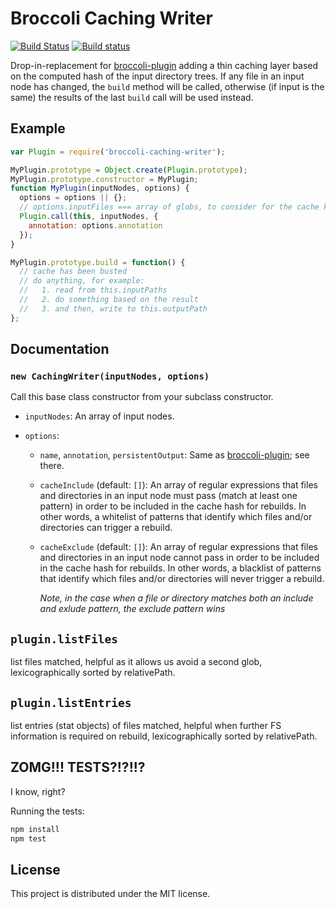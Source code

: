 # Broccoli Caching Writer

[![Build Status](https://travis-ci.org/ember-cli/broccoli-caching-writer.svg?branch=master)](https://travis-ci.org/ember-cli/broccoli-caching-writer)
[![Build status][appveyor-badge]][appveyor-badge-url]

Drop-in-replacement for
[broccoli-plugin](https://github.com/broccolijs/broccoli-plugin) adding a thin
caching layer based on the computed hash of the input directory trees. If any
file in an input node has changed, the `build` method will be called,
otherwise (if input is the same) the results of the last `build` call will be
used instead.

## Example


```js
var Plugin = require('broccoli-caching-writer');

MyPlugin.prototype = Object.create(Plugin.prototype);
MyPlugin.prototype.constructor = MyPlugin;
function MyPlugin(inputNodes, options) {
  options = options || {};
  // options.inputFiles === array of globs, to consider for the cache key
  Plugin.call(this, inputNodes, {
    annotation: options.annotation
  });
}

MyPlugin.prototype.build = function() {
  // cache has been busted
  // do anything, for example:
  //   1. read from this.inputPaths
  //   2. do something based on the result
  //   3. and then, write to this.outputPath
};
```

## Documentation

### `new CachingWriter(inputNodes, options)`

Call this base class constructor from your subclass constructor.

* `inputNodes`: An array of input nodes.

* `options`:

    * `name`, `annotation`, `persistentOutput`: Same as
      [broccoli-plugin](https://github.com/broccolijs/broccoli-plugin#new-plugininputnodes-options);
      see there.

    * `cacheInclude` (default: `[]`): An array of regular expressions that files and directories in an input node must pass (match at least one pattern) in order to be included in the cache hash for rebuilds. In other words, a whitelist of patterns that identify which files and/or directories can trigger a rebuild.

    * `cacheExclude` (default: `[]`): An array of regular expressions that files and directories in an input node cannot pass in order to be included in the cache hash for rebuilds. In other words, a blacklist of patterns that identify which files and/or directories will never trigger a rebuild.

        *Note, in the case when a file or directory matches both an include and exlude pattern, the exclude pattern wins*

## `plugin.listFiles`
list files matched, helpful as it allows us avoid a second glob, lexicographically sorted by relativePath.

## `plugin.listEntries`
list entries (stat objects) of files matched, helpful when further FS information is required on rebuild, lexicographically sorted by relativePath.

## ZOMG!!! TESTS?!?!!?

I know, right?

Running the tests:

```javascript
npm install
npm test
```

## License

This project is distributed under the MIT license.

[appveyor-badge]: https://ci.appveyor.com/api/projects/status/ocfp2hqo7hyhyy80?svg=true
[appveyor-badge-url]: https://ci.appveyor.com/project/embercli/broccoli-caching-writer/branch/master
